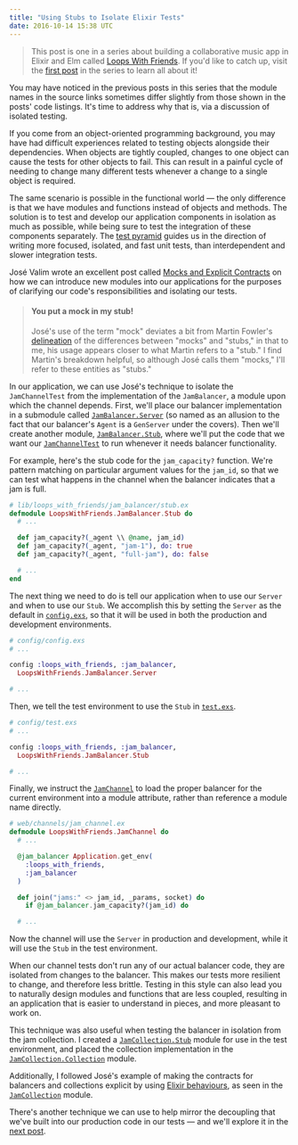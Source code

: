 ```yaml
---
title: "Using Stubs to Isolate Elixir Tests"
date: 2016-10-14 15:38 UTC
---
```



> This post is one in a series about building a collaborative music app in Elixir and Elm called [Loops With Friends]. If you'd like to catch up, visit the [first post] in the series to learn all about it!

You may have noticed in the previous posts in this series that the module names in the source links sometimes differ slightly from those shown in the posts' code listings. It's time to address why that is, via a discussion of isolated testing.

If you come from an object-oriented programming background, you may have had difficult experiences related to testing objects alongside their dependencies. When objects are tightly coupled, changes to one object can cause the tests for other objects to fail. This can result in a painful cycle of needing to change many different tests whenever a change to a single object is required.

The same scenario is possible in the functional world — the only difference is that we have modules and functions instead of objects and methods. The solution is to test and develop our application components in isolation as much as possible, while being sure to test the integration of these components separately. The [test pyramid] guides us in the direction of writing more focused, isolated, and fast unit tests, than interdependent and slower integration tests.

José Valim wrote an excellent post called [Mocks and Explicit Contracts] on how we can introduce new modules into our applications for the purposes of clarifying our code's responsibilities and isolating our tests.

> #### <a name="you-put-a-mock-in-my-stub"></a> You put a mock in my stub!
> José's use of the term "mock" deviates a bit from Martin Fowler's [delineation][Mocks Aren't Stubs] of the differences between "mocks" and "stubs," in that to me, his usage appears closer to what Martin refers to a "stub." I find Martin's breakdown helpful, so although José calls them "mocks," I'll refer to these entities as "stubs."

In our application, we can use José's technique to isolate the `JamChannelTest` from the implementation of the `JamBalancer`, a module upon which the channel depends. First, we'll place our balancer implementation in a submodule called [`JamBalancer.Server`] (so named as an allusion to the fact that our balancer's `Agent` is a `GenServer` under the covers). Then we'll create another module, [`JamBalancer.Stub`], where we'll put the code that we want our [`JamChannelTest`] to run whenever it needs balancer functionality.

For example, here's the stub code for the `jam_capacity?` function. We're pattern matching on particular argument values for the `jam_id`, so that we can test what happens in the channel when the balancer indicates that a jam is full.

~~~ elixir
# lib/loops_with_friends/jam_balancer/stub.ex
defmodule LoopsWithFriends.JamBalancer.Stub do
  # ...

  def jam_capacity?(_agent \\ @name, jam_id)
  def jam_capacity?(_agent, "jam-1"), do: true
  def jam_capacity?(_agent, "full-jam"), do: false

  # ...
end
~~~

The next thing we need to do is tell our application when to use our `Server` and when to use our `Stub`. We accomplish this by setting the `Server` as the default in [`config.exs`], so that it will be used in both the production and development environments.

~~~ elixir
# config/config.exs
# ...

config :loops_with_friends, :jam_balancer,
  LoopsWithFriends.JamBalancer.Server

# ...
~~~

Then, we tell the test environment to use the `Stub` in [`test.exs`].

~~~ elixir
# config/test.exs
# ...

config :loops_with_friends, :jam_balancer,
  LoopsWithFriends.JamBalancer.Stub

# ...
~~~

Finally, we instruct the [`JamChannel`] to load the proper balancer for the current environment into a module attribute, rather than reference a module name directly.

~~~ elixir
# web/channels/jam_channel.ex
defmodule LoopsWithFriends.JamChannel do
  # ...

  @jam_balancer Application.get_env(
    :loops_with_friends,
    :jam_balancer
  )

  def join("jams:" <> jam_id, _params, socket) do
    if @jam_balancer.jam_capacity?(jam_id) do

  # ...
~~~

Now the channel will use the `Server` in production and development, while it will use the `Stub` in the test environment.

When our channel tests don't run any of our actual balancer code, they are isolated from changes to the balancer. This makes our tests more resilient to change, and therefore less brittle. Testing in this style can also lead you to naturally design modules and functions that are less coupled, resulting in an application that is easier to understand in pieces, and more pleasant to work on.

This technique was also useful when testing the balancer in isolation from the jam collection. I created a [`JamCollection.Stub`] module for use in the test environment, and placed the collection implementation in the [`JamCollection.Collection`] module.

Additionally, I followed José's example of making the contracts for balancers and collections explicit by using [Elixir behaviours], as seen in the [`JamCollection`] module.

There's another technique we can use to help mirror the decoupling that we've built into our production code in our tests — and we'll explore it in the [next post].


[Loops With Friends]: http://loopswithfriends.com/
[first post]: ./2016-10-05-collaborative-music-loops-in-elixir-and-elm.html
[test pyramid]: http://martinfowler.com/bliki/TestPyramid.html
[Mocks and Explicit Contracts]: http://blog.plataformatec.com.br/2015/10/mocks-and-explicit-contracts/
[Mocks Aren't Stubs]: http://martinfowler.com/articles/mocksArentStubs.html
[`JamBalancer.Server`]: https://github.com/jeffcole/loops_with_friends/blob/back-end-blog-posts/lib/loops_with_friends/jam_balancer/server.ex
[`JamBalancer.Stub`]: https://github.com/jeffcole/loops_with_friends/blob/back-end-blog-posts/lib/loops_with_friends/jam_balancer/stub.ex
[`JamChannelTest`]: https://github.com/jeffcole/loops_with_friends/blob/back-end-blog-posts/test/channels/jam_channel_test.exs
[`config.exs`]: https://github.com/jeffcole/loops_with_friends/blob/back-end-blog-posts/config/config.exs#L29
[`test.exs`]: https://github.com/jeffcole/loops_with_friends/blob/back-end-blog-posts/config/test.exs#L19
[`JamChannel`]: https://github.com/jeffcole/loops_with_friends/blob/back-end-blog-posts/web/channels/jam_channel.ex
[`JamCollection.Stub`]: https://github.com/jeffcole/loops_with_friends/blob/back-end-blog-posts/lib/loops_with_friends/jam_collection/stub.ex
[`JamCollection.Collection`]: https://github.com/jeffcole/loops_with_friends/blob/back-end-blog-posts/lib/loops_with_friends/jam_collection/collection.ex
[Elixir behaviours]: http://elixir-lang.org/getting-started/typespecs-and-behaviours.html#behaviours
[`JamCollection`]: https://github.com/jeffcole/loops_with_friends/blob/back-end-blog-posts/lib/loops_with_friends/jam_collection.ex
[next post]: ./2016-10-15-testing-function-delegation-in-elixir.html
